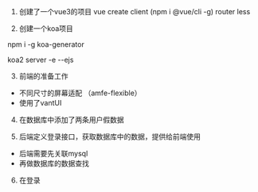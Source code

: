 1. 创建了一个vue3的项目 vue create client  (npm i @vue/cli -g)
router less

2. 创建一个koa项目  

npm i -g koa-generator

koa2 server -e --ejs


3. 前端的准备工作
 - 不同尺寸的屏幕适配 （amfe-flexible）
 - 使用了vantUI
 
4. 在数据库中添加了两条用户假数据

5. 后端定义登录接口，获取数据库中的数据，提供给前端使用
- 后端需要先关联mysql
- 再做数据库的数据查找

6. 在登录
   